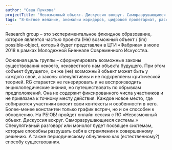 ```yaml
---
author: "Саша Пучкова"
projectTitle: "Невозможный объект. Дискуссия вокруг. Саморазрушающиеся системы"
tags: "8-битное желание, аномалии коридоров, цифровой пролетариат, рассеянная коллективность, extensions, интимные интерфейсы, предмет, практика маленьких движений, психодата, спекулятивный синтез, ритм"
---
```

Research group – это экспериментальное флюидное образование, которое является частью проекта (Не) возможный объект  / (im) possible-object, который будет представлен в ЦТИ «Фабрика» в июле 2018 в рамках Молодежной Биеннале Современного Искусства.

Основная цель группы – сформулировать возможные законы существования некоего, неизвестного нам объекта будущего.
При этом «объект будущего», он же (не) возможный объект может быть у каждого свой, а законы спекулятивны и не подкреплены критической теорией.
RG старается не генерировать и не воспроизводить энциклопедические знания,
но путешествовать по обрывкам предположений. Она не содержит фиксированного числа участников и не привязана к точному месту действия. Каждое новое место, где собираются участники вносит свои контексты и особенности в него. Более-менее константен только график встреч, но и он способен к обновлению.
На РБ!ОБ! пройдет онлайн сессия с RG «Невозможный объект. Дискуссия вокруг. Саморазрушающиеся системы.»
Спекулятивный разговор/ или монолог будет посвящен системам, которые способны разрушать себя в стремлении к совершенному решению. А также периодическому обнулению как (естественному?) способу существования.
